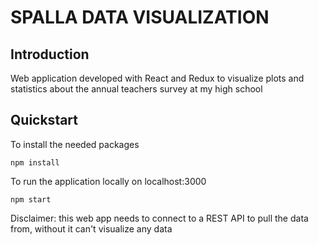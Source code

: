 # SPALLA DATA VISUALIZATION


## Introduction
Web application developed with React and Redux to visualize plots and statistics about the annual teachers survey at my high school

## Quickstart

To install the needed packages

    npm install

To run the application locally on localhost:3000

    npm start

Disclaimer: this web app needs to connect to a REST API to pull the data from, without it can't visualize any data



